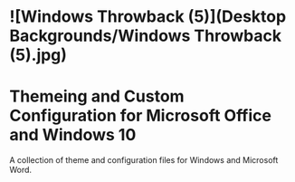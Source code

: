 # ![Windows Throwback (5)](Desktop Backgrounds/Windows Throwback (5).jpg)

# Themeing and Custom Configuration for Microsoft Office and Windows 10

A collection of theme and configuration files for Windows and Microsoft Word.
